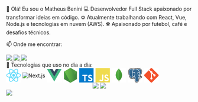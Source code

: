 👋 Olá! Eu sou o Matheus Benini
💻 Desenvolvedor Full Stack apaixonado por transformar ideias em código.
⚙️ Atualmente trabalhando com React, Vue, Node.js e tecnologias em nuvem (AWS).
⚽ Apaixonado por futebol, café e desafios técnicos.

📫 Onde me encontrar:
<div align="left"> <a href="mailto:matheubenini@gmail.com"> <img src="https://img.shields.io/badge/Gmail-D14836?style=for-the-badge&logo=gmail&logoColor=white" /> </a> <a href="https://www.linkedin.com/in/mbenini99/" target="_blank"> <img src="https://img.shields.io/badge/-LinkedIn-0077B5?style=for-the-badge&logo=linkedin&logoColor=white" /> </a> <a href="https://github.com/MatheusBeniniF" target="_blank"> <img src="https://img.shields.io/badge/GitHub-100000?style=for-the-badge&logo=github&logoColor=white" /> </a> </div>
🚀 Tecnologias que uso no dia a dia:
<div style="display: inline_block"> <img align="center" alt="React" height="40" src="https://raw.githubusercontent.com/devicons/devicon/master/icons/react/react-original.svg"> <img align="center" alt="Next.js" height="40" src="https://cdn.jsdelivr.net/gh/devicons/devicon/icons/nextjs/nextjs-original.svg"> <img align="center" alt="Vue" height="40" src="https://raw.githubusercontent.com/devicons/devicon/master/icons/vuejs/vuejs-original.svg"> <img align="center" alt="Node.js" height="40" src="https://raw.githubusercontent.com/devicons/devicon/master/icons/nodejs/nodejs-original.svg"> <img align="center" alt="TypeScript" height="40" src="https://raw.githubusercontent.com/devicons/devicon/master/icons/typescript/typescript-original.svg"> <img align="center" alt="JavaScript" height="40" src="https://raw.githubusercontent.com/devicons/devicon/master/icons/javascript/javascript-plain.svg"> <img align="center" alt="MongoDB" height="40" src="https://raw.githubusercontent.com/devicons/devicon/master/icons/mongodb/mongodb-original.svg"> <img align="center" alt="PostgreSQL" height="40" src="https://raw.githubusercontent.com/devicons/devicon/master/icons/postgresql/postgresql-original.svg"> <img align="center" alt="Git" height="40" src="https://raw.githubusercontent.com/devicons/devicon/master/icons/git/git-original.svg"> </div>

<div align="center"> <img height="160em" src="https://github-readme-stats.vercel.app/api?username=MatheusBeniniF&show_icons=true&theme=github_dark&include_all_commits=true&count_private=true"/> <img height="160em" src="https://github-readme-stats.vercel.app/api/top-langs/?username=MatheusBeniniF&layout=compact&langs_count=7&theme=github_dark"/> </div>

<img src="https://readme-typing-svg.herokuapp.com?color=F7DF1E&lines=Olá%2C+sou+Matheus+Benini!;Desenvolvedor+Full+Stack;React%2C+Vue%2C+Node.js+e+AWS" />
